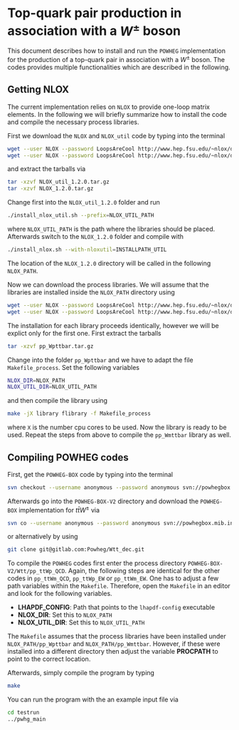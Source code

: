 Top-quark pair production in association with a $`W^\pm`$ boson
========================

This document describes how to install and run the ``POWHEG`` implementation
for the production of a top-quark pair in association with a $`W^\pm`$ boson.
The codes provides multiple functionalities which are described in the following.

## Getting NLOX
The current implementation relies on `NLOX` to provide one-loop matrix elements.
In the following we will briefly summarize how to install the code and compile
the necessary process libraries. 

First we download the `NLOX` and `NLOX_util` code by typing into the terminal
```bash
wget --user NLOX --password LoopsAreCool http://www.hep.fsu.edu/~nlox/downloads/v1.2.0/NLOX_util_1.2.0.tar.gz
wget --user NLOX --password LoopsAreCool http://www.hep.fsu.edu/~nlox/downloads/v1.2.0/NLOX_1.2.0.tar.gz
```
and extract the tarballs via
```bash
tar -xzvf NLOX_util_1.2.0.tar.gz
tar -xzvf NLOX_1.2.0.tar.gz
```
Change first into the `NLOX_util_1.2.0` folder and run 
```bash
./install_nlox_util.sh --prefix=NLOX_UTIL_PATH
```
where `NLOX_UTIL_PATH` is the path where the libraries should be placed. 
Afterwards switch to the `NLOX_1.2.0` folder and compile with
```bash
./install_nlox.sh --with-nloxutil=INSTALLPATH_UTIL
```
The location of the `NLOX_1.2.0` directory will be called in the following `NLOX_PATH`.

Now we can download the process libraries. We will assume that the libraries are installed inside the 
`NLOX_PATH` directory using 
```bash
wget --user NLOX --password LoopsAreCool http://www.hep.fsu.edu/~nlox/downloads/processes/v1.2.0/pp_Wpttbar.tar.gz
wget --user NLOX --password LoopsAreCool http://www.hep.fsu.edu/~nlox/downloads/processes/v1.2.0/pp_Wmttbar.tar.gz
```
The installation for each library proceeds identically, however we will be explict only for the first one.
First extract the tarballs
```bash
tar -xzvf pp_Wpttbar.tar.gz
```
Change into the folder `pp_Wpttbar` and we have to adapt the file `Makefile_process`.
Set the following variables
```bash
NLOX_DIR=NLOX_PATH
NLOX_UTIL_DIR=NLOX_UTIL_PATH
```
and then compile the library using
```bash
make -jX library flibrary -f Makefile_process
```
where `X` is the number cpu cores to be used. Now the library is ready to be used.
Repeat the steps from above to compile the `pp_Wmttbar` library as well.

## Compiling POWHEG codes
First, get the `POWHEG-BOX` code by typing into the terminal 
```bash
svn checkout --username anonymous --password anonymous svn://powhegbox.mib.infn.it/trunk/POWHEG-BOX-V2
```
Afterwards go into the `POWHEG-BOX-V2` directory and download the `POWHEG-BOX` implementation for $`t\bar{t}W^\pm`$ via
```bash
svn co --username anonymous --password anonymous svn://powhegbox.mib.infn.it/trunk/User-Processes-V2/Wtt_dec
```
or alternatively by using 
```bash
git clone git@gitlab.com:Powheg/Wtt_dec.git
```
To compile the `POWHEG` codes first enter the process directory `POWHEG-BOX-V2/Wtt/pp_ttWp_QCD`. 
Again, the following steps are identical for the other codes in `pp_ttWm_QCD`, `pp_ttWp_EW` or `pp_ttWm_EW`.
One has to adjust a few path variables within the `Makefile`.
Therefore, open the `Makefile` in an editor and look for the following variables.

* __LHAPDF_CONFIG__: Path that points to the `lhapdf-config` executable
* __NLOX_DIR__: Set this to `NLOX_PATH`
* __NLOX_UTIL_DIR__: Set this to `NLOX_UTIL_PATH`

The `Makefile` assumes that the process libraries have been installed under 
`NLOX_PATH/pp_Wpttbar` and `NLOX_PATH/pp_Wmttbar`. However, if these were installed 
into a different directory then adjust the variable __PROCPATH__ to point to the 
correct location.

Afterwards, simply compile the program by typing
```bash
make
```

You can run the program with the an example input file via
```bash
cd testrun
../pwhg_main
```
